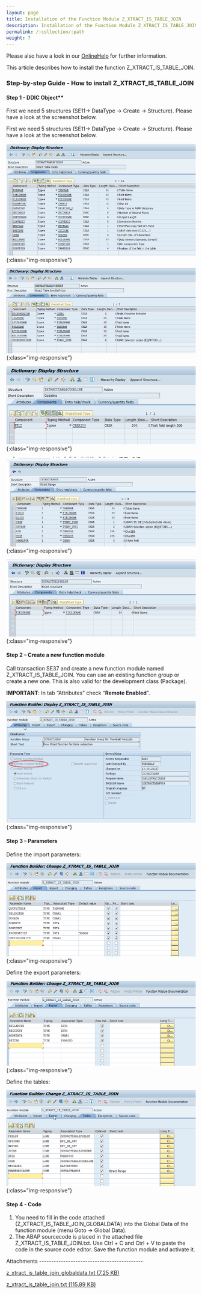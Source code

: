 ```yaml
---
layout: page
title: Installation of the Function Module Z_XTRACT_IS_TABLE_JOIN
description: Installation of the Function Module Z_XTRACT_IS_TABLE_JOIN
permalink: /:collection/:path
weight: 7
---
```


Please also have a look in our [OnlineHelp](https://help.theobald-software.com/en/) for further information.

This article describes how to install the function Z_XTRACT_IS_TABLE_JOIN.

### Step-by-step Guide - How to install Z_XTRACT_IS_TABLE_JOIN

#### Step 1 - DDIC Object**

First we need 5 structures (SE11-> DataType -> Create -> Structure). Please have a look at the screenshot below.

First we need 5 structures (SE11-> DataType -> Create -> Structure). Please have a look at the screenshot below.

![Z_XTRACT_TABLE_JOIN_01](/img/contents/Z_XTRACT_TABLE_JOIN_01.png){:class="img-responsive"}

![Z_XTRACT_TABLE_JOIN_02](/img/contents/Z_XTRACT_TABLE_JOIN_02.png){:class="img-responsive"}

![Z_XTRACT_TABLE_JOIN_03](/img/contents/Z_XTRACT_TABLE_JOIN_03.png){:class="img-responsive"}

![Z_XTRACT_TABLE_JOIN_03_02](/img/contents/Z_XTRACT_TABLE_JOIN_03_02.png){:class="img-responsive"}

![Z_XTRACT_TABLE_JOIN_03_03](/img/contents/Z_XTRACT_TABLE_JOIN_03_03.png){:class="img-responsive"}

#### Step 2 – Create a new function module

Call transaction SE37 and create a new function module named Z_XTRACT_IS_TABLE_JOIN. 
You can use an existing function group or create a new one. 
This is also valid for the development class (Package).

**IMPORTANT**: In tab “Attributes” check “**Remote Enabled**”.

![Z_XTRACT_TABLE_JOIN_04](/img/contents/Z_XTRACT_TABLE_JOIN_04.png){:class="img-responsive"}

#### Step 3 – Parameters

Define the import parameters: 

![Z_XTRACT_TABLE_JOIN_05](/img/contents/Z_XTRACT_TABLE_JOIN_05.png){:class="img-responsive"}

Define the export parameters:

![Z_XTRACT_TABLE_JOIN_06](/img/contents/Z_XTRACT_TABLE_JOIN_06.png){:class="img-responsive"}

Define the tables:

![Z_XTRACT_TABLE_JOIN_07](/img/contents/Z_XTRACT_TABLE_JOIN_07.png){:class="img-responsive"}

#### Step 4 - Code

1. You need to fill in the code attached (Z_XTRACT_IS_TABLE_JOIN_GLOBALDATA) into the Global Data of the function module (menu Goto -> Global Data).
2. The ABAP sourcecode is placed in the attached file Z_XTRACT_IS_TABLE_JOIN.txt. Use Ctrl + C and Ctrl + V to paste the code in the source code editor. Save the function module and activate it.

Attachments 	-------------------------------------------

[z_xtract_is_table_join_globaldata.txt (7.25 KB)](/files/z_xtract_is_table_join_globaldata.txt)

[z_xtract_is_table_join.txt (115.89 KB)](/files/z_xtract_is_table_join.txt)